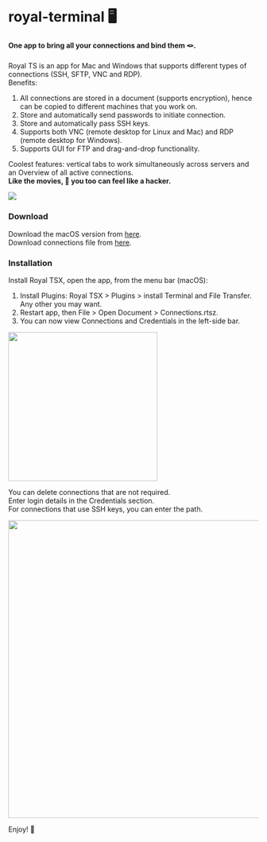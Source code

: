 # royal-terminal 🖥
#### One app to bring all your connections and bind them 🪢.


Royal TS is an app for Mac and Windows that supports different types of connections (SSH, SFTP, VNC and RDP).   
Benefits:
1. All connections are stored in a document (supports encryption), hence can be copied to different machines that you work on.
2. Store and automatically send passwords to initiate connection.
3. Store and automatically pass SSH keys.
4. Supports both VNC (remote desktop for Linux and Mac) and RDP (remote desktop for Windows).
5. Supports GUI for FTP and drag-and-drop functionality.

Coolest features: vertical tabs to work simultaneously across servers and an Overview of all active connections.   
**Like the movies, 🫵 you too can feel like a hacker.**

<img src="https://github.com/khavarilab/one-terminal/blob/main/resources/Image1.png">  

### Download
Download the macOS version from [here](https://www.royalapps.com/ts/mac/download).  
Download connections file from [here](https://github.com/khavarilab/royal-terminal/blob/main/resources/StanfordConnections.rtsz).

### Installation
Install Royal TSX, open the app, from the menu bar (macOS): 
1. Install Plugins: Royal TSX > Plugins > install Terminal and File Transfer. Any other you may want. 
2. Restart app, then File > Open Document > Connections.rtsz.
3. You can now view Connections and Credentials in the left-side bar.  
  
<img src="https://github.com/khavarilab/one-terminal/blob/main/resources/Image3.png" width="300">  
  
You can delete connections that are not required.  
Enter login details in the Credentials section.  
For connections that use SSH keys, you can enter the path. 
  
<img src="https://github.com/khavarilab/one-terminal/blob/main/resources/Image4.png" width="600">

Enjoy! 🥳

